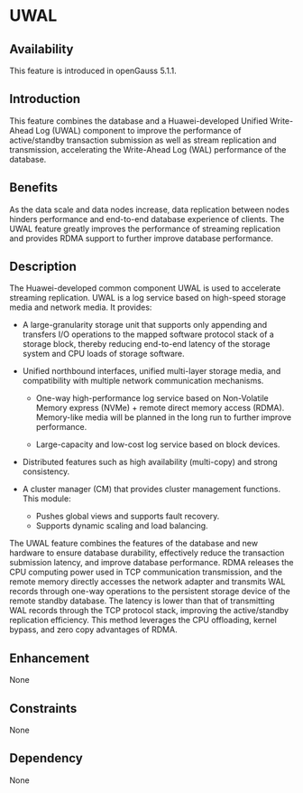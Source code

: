 # UWAL<a name="EN-US_TOPIC_0000001687210125"></a>

## Availability<a name="section14611198203513"></a>

This feature is introduced in openGauss 5.1.1.

## Introduction<a name="section1044295211352"></a>

This feature combines the database and a Huawei-developed Unified Write-Ahead Log \(UWAL\) component to improve the performance of active/standby transaction submission as well as stream replication and transmission, accelerating the Write-Ahead Log \(WAL\) performance of the database.

## Benefits<a name="section38042903613"></a>

As the data scale and data nodes increase, data replication between nodes hinders performance and end-to-end database experience of clients. The UWAL feature greatly improves the performance of streaming replication and provides RDMA support to further improve database performance.

## Description<a name="section595563813616"></a>

The Huawei-developed common component UWAL is used to accelerate streaming replication. UWAL is a log service based on high-speed storage media and network media. It provides:

-   A large-granularity storage unit that supports only appending and transfers I/O operations to the mapped software protocol stack of a storage block, thereby reducing end-to-end latency of the storage system and CPU loads of storage software.
-   Unified northbound interfaces, unified multi-layer storage media, and compatibility with multiple network communication mechanisms.
    -   One-way high-performance log service based on Non-Volatile Memory express \(NVMe\) + remote direct memory access \(RDMA\). Memory-like media will be planned in the long run to further improve performance.

    -   Large-capacity and low-cost log service based on block devices.

-   Distributed features such as high availability \(multi-copy\) and strong consistency.

-   A cluster manager \(CM\) that provides cluster management functions. This module:
    -   Pushes global views and supports fault recovery.
    -   Supports dynamic scaling and load balancing.

The UWAL feature combines the features of the database and new hardware to ensure database durability, effectively reduce the transaction submission latency, and improve database performance. RDMA releases the CPU computing power used in TCP communication transmission, and the remote memory directly accesses the network adapter and transmits WAL records through one-way operations to the persistent storage device of the remote standby database. The latency is lower than that of transmitting WAL records through the TCP protocol stack, improving the active/standby replication efficiency. This method leverages the CPU offloading, kernel bypass, and zero copy advantages of RDMA.

## Enhancement<a name="section190946203720"></a>

None

## Constraints<a name="section011116254373"></a>

None

## Dependency<a name="section12798194673710"></a>

None

